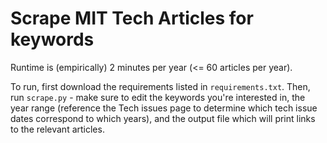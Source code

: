 # Scrape MIT Tech Articles for keywords

Runtime is (empirically) 2 minutes per year (<= 60 articles per year).

To run, first download the requirements listed in `requirements.txt`. Then, run `scrape.py` - make sure to edit the keywords you're interested in, the year range (reference the Tech issues page to determine which tech issue dates correspond to which years), and the output file which will print links to the relevant articles.


